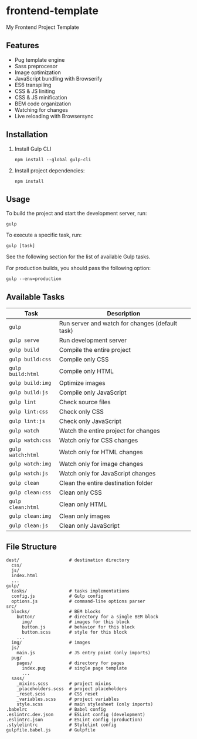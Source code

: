 frontend-template
=================
My Frontend Project Template

Features
--------
* Pug template engine
* Sass preprocesor
* Image optimization
* JavaScript bundling with Browserify
* ES6 transpiling
* CSS & JS liniting
* CSS & JS minification
* BEM code organization
* Watching for changes
* Live reloading with Browsersync

Installation
------------
1. Install Gulp CLI
   ```
   npm install --global gulp-cli
   ```
2. Install project dependencies:
   ```
   npm install
   ```

Usage
-----
To build the project and start the development server, run:
```
gulp
```

To execute a specific task, run:
```
gulp [task]
```

See the following section for the list of available Gulp tasks.

For production builds, you should pass the following option:
```
gulp --env=production
```

Available Tasks
---------------
| Task                  | Description                                     |
| --------------------- | ----------------------------------------------- |
| ```gulp```            | Run server and watch for changes (default task) |
| ```gulp serve```      | Run development server                          |
| ```gulp build```      | Compile the entire project                      |
| ```gulp build:css```  | Compile only CSS                                |
| ```gulp build:html``` | Compile only HTML                               |
| ```gulp build:img```  | Optimize images                                 |
| ```gulp build:js```   | Compile only JavaScript                         |
| ```gulp lint```       | Check source files                              |
| ```gulp lint:css```   | Check only CSS                                  |
| ```gulp lint:js```    | Check only JavaScript                           |
| ```gulp watch```      | Watch the entire project for changes            |
| ```gulp watch:css```  | Watch only for CSS changes                      |
| ```gulp watch:html``` | Watch only for HTML changes                     |
| ```gulp watch:img```  | Watch only for image changes                    |
| ```gulp watch:js```   | Watch only for JavaScript changes               |
| ```gulp clean```      | Clean the entire destination folder             |
| ```gulp clean:css```  | Clean only CSS                                  |
| ```gulp clean:html``` | Clean only HTML                                 |
| ```gulp clean:img```  | Clean only images                               |
| ```gulp clean:js```   | Clean only JavaScript                           |

File Structure
--------------
```
dest/                   # destination directory
  css/
  js/
  index.html
  ...
gulp/
  tasks/                # tasks implementations
  config.js             # Gulp config
  options.js            # command-line options parser
src/
  blocks/               # BEM blocks
    button/             # directory for a single BEM block
      img/              # images for this block
      button.js         # behavior for this block
      button.scss       # style for this block
    ...
  img/                  # images
  js/
    main.js             # JS entry point (only imports)
  pug/
    pages/              # directory for pages
      index.pug         # single page template
      ...
  sass/
    _mixins.scss        # project mixins
    _placeholders.scss  # project placeholders
    _reset.scss         # CSS reset
    _variables.scss     # project variables
    style.scss          # main stylesheet (only imports)
.babelrc                # Babel config
.eslintrc.dev.json      # ESLint config (development)
.eslintrc.json          # ESLint config (production)
.stylelintrc            # Stylelint config
gulpfile.babel.js       # Gulpfile
```
